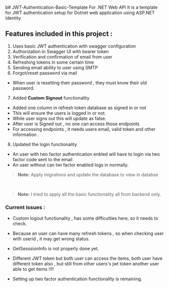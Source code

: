 b# JWT-Authentication-Basic-Template For .NET Web API
It is a template for JWT authentication setup for Dotnet web application using ASP.NET Identity

## Features included in this project : 
1. Uses basic JWT authentication with swagger configuration
2. Authorization in Swagger UI with bearer token
3. Verification and confirmation of email from user
4. Refreshing tokens in some certain time
5. Sending email ability to user using SMTP
6. Forgot/reset password via mail 
- When user is resetting their password , they must know their old password.
7. Added **Custom Signout** functionality
- Added one column in refresh token database as signed in or not 
- This will ensure the users is logged in or not.
- While user signs out this will update as false.
- After user is Signed out , no one can access those endpoints
- For accessing endpoints , it needs users email, valid token and other information .
8. Updated the login functionality
- An user with two factor authentication enbled will have to login via two factor code sent to the email
- An user without can twi factor enabled logs in normally.
> **Note:** Apply migrations and update the database to view in databse
</br>

> **Note:** I tried to apply all the basic functionality all from backend only.

### Current issues :
* Custom logout functionality , has some difficulties here, so it needs to check.
* Because an user can have many refresh tokens , so when checking user with userid , it may get wrong status.
* GetSesssionInfo is not properly done yet.
* Different JWT token but both user can access the items, both user have different token also , but still from other users's jwt token another user able to get items !!!!

* Setting up two factor authentication functionality is remaining.